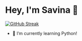 # Hey, I'm Savina 👋

[![GitHub Streak](https://streak-stats.demolab.com/?user=savinajabbo)](https://git.io/streak-stats)

- 🌱 I’m currently learning Python!

<!--
**savinajabbo/savinajabbo** is a ✨ _special_ ✨ repository because its `README.md` (this file) appears on your GitHub profile.

Here are some ideas to get you started:

- 🔭 I’m currently working on ...
- 🌱 I’m currently learning ...
- 👯 I’m looking to collaborate on ...
- 🤔 I’m looking for help with ...
- 💬 Ask me about ...
- 📫 How to reach me: ...
- 😄 Pronouns: ...
- ⚡ Fun fact: ...
-->
